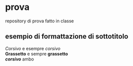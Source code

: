 # prova
repository di prova fatto in classe

## esempio di formattazione di sottotitolo

*Corsivo* e esempre _corsivo_  
**Grassetto** e sempre __grassetto__  
**_corsivo_** ambo  
